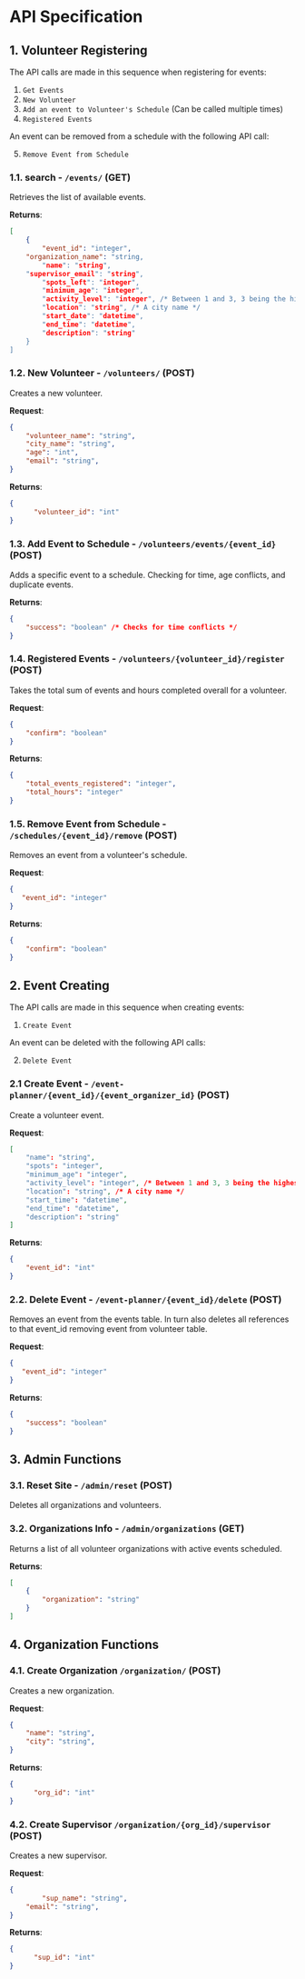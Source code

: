 # API Specification

## 1. Volunteer Registering

The API calls are made in this sequence when registering for events:
1. `Get Events`
2. `New Volunteer`
3. `Add an event to Volunteer's Schedule` (Can be called multiple times)
4. `Registered Events`

An event can be removed from a schedule with the following API call:

5. `Remove Event from Schedule`

### 1.1. search - `/events/` (GET)

Retrieves the list of available events. 

**Returns**:

```json
[
    {
        "event_id": "integer",
	"organization_name": "string,
        "name": "string",
	"supervisor_email": "string",
        "spots_left": "integer",
        "minimum_age": "integer",
        "activity_level": "integer", /* Between 1 and 3, 3 being the highest */
        "location": "string", /* A city name */
        "start_date": "datetime",
        "end_time": "datetime",
        "description": "string"
    }
]
```

### 1.2. New Volunteer - `/volunteers/` (POST)

Creates a new volunteer.

**Request**: 

```json
{
    "volunteer_name": "string",
	"city_name": "string", 
	"age": "int",
	"email": "string",
}

```

**Returns**: 

```json
{
      "volunteer_id": "int"
}
```

### 1.3. Add Event to Schedule - `/volunteers/events/{event_id}` (POST)

Adds a specific event to a schedule. Checking for time, age conflicts, and duplicate events. 

**Returns**: 

```json
{
    "success": "boolean" /* Checks for time conflicts */
}
```

### 1.4. Registered Events - `/volunteers/{volunteer_id}/register` (POST)

Takes the total sum of events and hours completed overall for a volunteer.

**Request**:

```json
{
    "confirm": "boolean"
}
```

**Returns**:

```json
{
    "total_events_registered": "integer",
    "total_hours": "integer"
}
```

### 1.5. Remove Event from Schedule - `/schedules/{event_id}/remove` (POST)

Removes an event from a volunteer's schedule.

 **Request**:

 ```json
{
    "event_id": "integer"
}
```

**Returns**:

```json
{
    "confirm": "boolean"
}
```

## 2. Event Creating

The API calls are made in this sequence when creating events:
1. `Create Event`

An event can be deleted with the following API calls:

2. `Delete Event`


### 2.1 Create Event - `/event-planner/{event_id}/{event_organizer_id}` (POST)

Create a volunteer event. 

**Request**:

```json
[
    "name": "string", 
    "spots": "integer",
    "minimum_age": "integer",
    "activity_level": "integer", /* Between 1 and 3, 3 being the highest */
    "location": "string", /* A city name */
    "start_time": "datetime",
    "end_time": "datetime",
    "description": "string"
]
```

**Returns**:

```json
{
    "event_id": "int"
}
```


### 2.2. Delete Event - `/event-planner/{event_id}/delete` (POST)

Removes an event from the events table. In turn also deletes all references to that event_id removing event from volunteer table.

 **Request**:

 ```json
{
    "event_id": "integer"
}
```

**Returns**:

```json
{
    "success": "boolean"
}
```

## 3. Admin Functions

### 3.1. Reset Site - `/admin/reset` (POST)

Deletes all organizations and volunteers. 

### 3.2. Organizations Info - `/admin/organizations` (GET)

Returns a list of all volunteer organizations with active events scheduled.

**Returns**: 

```json
[
    {
        "organization": "string"
    }
]
```

## 4. Organization Functions

### 4.1. Create Organization `/organization/` (POST)

Creates a new organization.

**Request**: 

```json
{
    "name": "string",
	"city": "string", 
}

```

**Returns**: 

```json
{
      "org_id": "int"
}
```


### 4.2. Create Supervisor `/organization/{org_id}/supervisor` (POST)

Creates a new supervisor.

**Request**: 

```json
{
    	"sup_name": "string",
	"email": "string",
}

```

**Returns**: 

```json
{
      "sup_id": "int"
}
```

